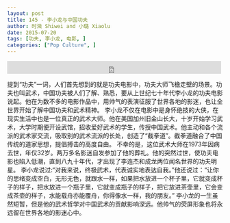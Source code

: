 ```yaml
---
layout: post
title: 145 - 李小龙与中国功夫
author: 时溦 Shiwei and 小璐 Xiaolu
date: 2015-07-20
tags: [功夫, 李小龙, 电影, ]
categories: ["Pop Culture", ]
---
```


<iframe src="https://archive.org/embed/slowchinese_201909/Slow_Chinese_145.mp3" width="500" height="30" frameborder="0" webkitallowfullscreen="true" mozallowfullscreen="true" allowfullscreen></iframe>

提到“功夫”一词，人们首先想到的就是功夫电影中，功夫大师飞檐走壁的场景。功夫也叫武术，中国功夫被人们了解、熟悉，要从上世纪七十年代李小龙的功夫电影说起。他在为数不多的电影作品中，用帅气的表演征服了世界各地的影迷，也让全世界开始了解中国功夫和武术精神。
李小龙不仅在电影中是身怀绝技的大侠，在现实生活中也是一位真正的武术大师。他在美国加州旧金山长大，十岁开始学习武术，大学时期便开设武馆，招收爱好武术的学生，传授中国武术。他主动和各个流派的武术家交流，吸取别的武术流派的长处，创造了“截拳道”。截拳道融合了中国传统的道家思想，提倡搏击的高度自由。
不幸的是，这位武术大师在1973年因病去世，年仅32岁。两万多名影迷自发参加了他的葬礼。他的突然过世，使功夫电影也陷入低潮，直到八九十年代，才出现了李连杰和成龙两位闻名世界的功夫明星。
李小龙说过:“对我来说，终极武术，代表诚实地表达自我。”他还说过：“让你的思绪变成空白，无形无色，就跟水一样，如果把水放进一个杯子里，它就变成杯子的样子，把水放进一个瓶子里，它就变成瓶子的样子，把它放进茶壶里，它会变成茶壶的样子，水能载舟亦能覆舟，你得像水一样，我的朋友。”
李小龙的一生虽然短暂，但是他的武术哲学对中国武术的贡献影响深远。他帅气的荧屏形象也将永远留在世界各地的影迷心中。
